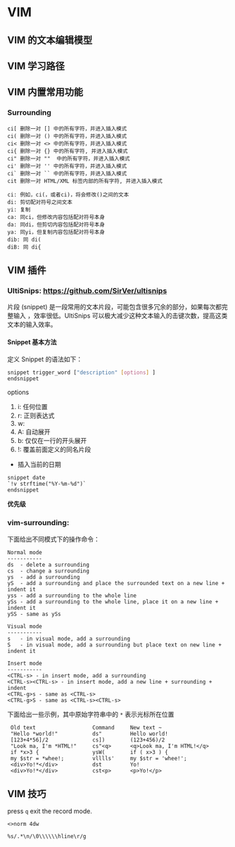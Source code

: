 # VIM 


## VIM 的文本编辑模型


## VIM 学习路径


## VIM 内置常用功能

### Surrounding

```
ci[ 删除一对 [] 中的所有字符，并进入插入模式
ci( 删除一对 () 中的所有字符，并进入插入模式
ci< 删除一对 <> 中的所有字符，并进入插入模式
ci{ 删除一对 {} 中的所有字符, 并进入插入模式
ci" 删除一对 ""  中的所有字符，并进入插入模式
ci' 删除一对 '' 中的所有字符，并进入插入模式
ci` 删除一对 `` 中的所有字符，并进入插入模式
cit 删除一对 HTML/XML 标签内部的所有字符, 并进入插入模式
```

```
ci: 例如，ci(，或者ci)，将会修改()之间的文本
di: 剪切配对符号之间文本
yi: 复制
ca: 同ci，但修改内容包括配对符号本身
da: 同di，但剪切内容包括配对符号本身
ya: 同yi，但复制内容包括配对符号本身
dib: 同 di(
diB: 同 di{
```

## VIM 插件

### UltiSnips: https://github.com/SirVer/ultisnips ###

片段 (snippet) 是一段常用的文本片段，可能包含很多冗余的部分，如果每次都完整输入
，效率很低。UltiSnips 可以极大减少这种文本输入的击键次数，提高这类文本的输入效率。

#### Snippet 基本方法 ####

定义 Snippet 的语法如下：

```bash
snippet trigger_word ["description" [options] ] 
endsnippet
```

options 
1. i: 任何位置
1. r: 正则表达式
1. w:
1. A: 自动展开
1. b: 仅仅在一行的开头展开
1. !: 覆盖前面定义的同名片段 


* 插入当前的日期
```
snippet date
`!v strftime("%Y-%m-%d")`
endsnippet
```

**优先级**




### vim-surrounding: 

下面给出不同模式下的操作命令：

```
Normal mode
-----------
ds  - delete a surrounding
cs  - change a surrounding
ys  - add a surrounding
yS  - add a surrounding and place the surrounded text on a new line + indent it
yss - add a surrounding to the whole line
ySs - add a surrounding to the whole line, place it on a new line + indent it
ySS - same as ySs

Visual mode
-----------
s   - in visual mode, add a surrounding
S   - in visual mode, add a surrounding but place text on new line + indent it

Insert mode
-----------
<CTRL-s> - in insert mode, add a surrounding
<CTRL-s><CTRL-s> - in insert mode, add a new line + surrounding + indent
<CTRL-g>s - same as <CTRL-s>
<CTRL-g>S - same as <CTRL-s><CTRL-s>
```

下面给出一些示例，其中原始字符串中的 `*` 表示光标所在位置 

```
 Old text                  Command     New text ~
 "Hello *world!"           ds"         Hello world!
 [123+4*56]/2              cs])        (123+456)/2
 "Look ma, I'm *HTML!"     cs"<q>      <q>Look ma, I'm HTML!</q>
 if *x>3 {                 ysW(        if ( x>3 ) {
 my $str = *whee!;         vlllls'     my $str = 'whee!';
 <div>Yo!*</div>           dst         Yo!
 <div>Yo!*</div>           cst<p>      <p>Yo!</p>
```

## VIM 技巧

press `q` exit the record mode.

```
<>norm 4dw
```

```
%s/.*\n/\0\\\\\\hline\r/g
```
